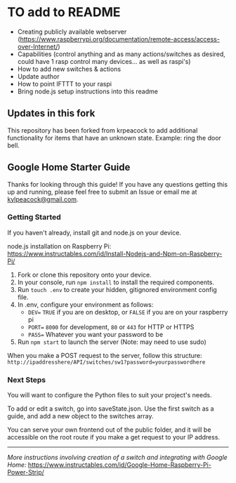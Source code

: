 # TO add to README
- Creating publicly available webserver (https://www.raspberrypi.org/documentation/remote-access/access-over-Internet/)
- Capabilities (control anything and as many actions/switches as desired, could have 1 rasp control many devices... as well as raspi's)
- How to add new switches & actions
- Update author
- How to point IFTTT to your raspi
- Bring node.js setup instructions into this readme


## Updates in this fork
This repository has been forked from krpeacock to add additional functionality for items that have an unknown state. Example: ring the door bell.

## Google Home Starter Guide
Thanks for looking through this guide! If you have any questions getting this up and running, please feel free to submit an Issue or email me at kylpeacock@gmail.com. 

### Getting Started
If you haven't already, install git and node.js on your device.

node.js installation on Raspberry Pi: https://www.instructables.com/id/Install-Nodejs-and-Npm-on-Raspberry-Pi/

1. Fork or clone this repository onto your device. 
2. In your console, run `npm install` to install the required components.
3. Run `touch .env` to create your hidden, gitignored environment config file.
4. In .env, configure your environment as follows:
    * `DEV=`  `TRUE` if you are on desktop, or `FALSE` if you are on your raspberry pi
    * `PORT=` `8000` for development, `80` or `443` for HTTP or HTTPS
    * `PASS=` Whatever you want your password to be
5. Run `npm start` to launch the server (Note: may need to use sudo)

When you make a POST request to the server, follow this structure: 
`http://ipaddresshere/API/switches/sw1?password=yourpasswordhere`

### Next Steps
You will want to configure the Python files to suit your project's needs. 

To add or edit a switch, go into saveState.json. Use the first switch as a guide, and add a new object to the switches array. 

You can serve your own frontend out of the public folder, and it will be accessible on the root route if you make a get request to your IP address. 

---
_More instructions involving creation of a switch and integrating with Google Home:_
https://www.instructables.com/id/Google-Home-Raspberry-Pi-Power-Strip/
